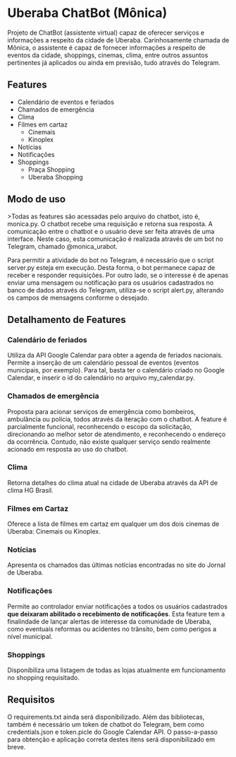 # Uberaba ChatBot (Mônica)

<p>Projeto de ChatBot (assistente virtual) capaz de oferecer serviços e informações a respeito da cidade de Uberaba. Carinhosamente chamada de Mônica, o assistente é capaz de fornecer informações a respeito de eventos da cidade, shoppings, cinemas, clima, entre outros assuntos pertinentes já aplicados ou ainda em previsão, tudo através do Telegram.</p>

## Features

<ul>
  <li>Calendário de eventos e feriados</li>
  <li>Chamados de emergência</li>
  <li>Clima</li>
  <li>Filmes em cartaz
    <ul>
      <li>Cinemais</li>
      <li>Kinoplex</li>
    </ul>
  </li>
  <li>Notícias</li>
  <li>Notificações</li>
  <li>Shoppings
    <ul>
      <li>Praça Shopping</li>
      <li>Uberaba Shopping</li>
    </ul>
  </li>
</ul>

## Modo de uso

<p>>Todas as features são acessadas pelo arquivo do chatbot, isto é, monica.py. O chatbot recebe uma requisição e retorna sua resposta. A comunicação entre o chatbot e o usuário deve ser feita através de uma interface. Neste caso, esta comunicação é realizada através de um bot no Telegram, chamado @monica_urabot.</p>
<p>Para permitir a atividade do bot no Telegram, é necessário que o script server.py esteja em execução. Desta forma, o bot permanece capaz de receber e responder requisições. Por outro lado, se o interesse é de apenas enviar uma mensagem ou notificação para os usuários cadastrados no banco de dados através do Telegram, utiliza-se o script alert.py, alterando os campos de mensagens conforme o desejado.</p>

## Detalhamento de Features

### Calendário de feriados

<p>Utiliza da API Google Calendar para obter a agenda de feriados nacionais. Permite a inserção de um calendário pessoal de eventos (eventos municipais, por exemplo). Para tal, basta ter o calendário criado no Google Calendar, e inserir o id do calendário no arquivo my_calendar.py.</p>

### Chamados de emergência

<p>Proposta para acionar serviços de emergência como bombeiros, ambulância ou polícia, todos através da iteração com o chatbot. A feature é parcialmente funcional, reconhecendo o escopo da solicitação, direcionando ao melhor setor de atendimento, e reconhecendo o endereço da ocorrência. Contudo, não existe qualquer serviço sendo realmente acionado em resposta ao uso do chatbot.</p>

### Clima

<p>Retorna detalhes do clima atual na cidade de Uberaba através da API de clima HG Brasil.</p>

### Filmes em Cartaz

<p>Oferece a lista de filmes em cartaz em qualquer um dos dois cinemas de Uberaba: Cinemais ou Kinoplex.</p>

### Notícias

<p>Apresenta os chamados das últimas notícias encontradas no site do Jornal de Uberaba.</p>

### Notificações

<p>Permite ao controlador enviar notificações a todos os usuários cadastrados <b>que deixaram abilitado o recebimento de notificações</b>. Esta feature tem a finalindade de lançar alertas de interesse da comunidade de Uberaba, como eventuais reformas ou acidentes no trânsito, bem como perigos a nível municipal.</p>

### Shoppings

<p>Disponibiliza uma listagem de todas as lojas atualmente em funcionamento no shopping requisitado.</p>

## Requisitos

<p>O requirements.txt ainda será disponibilizado. Além das bibliotecas, também é necessário um token de chatbot do Telegram, bem como credentials.json e token.picle do Google Calendar API. O passo-a-passo para obtenção e aplicação correta destes itens será disponibilizado em breve.</p>
